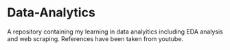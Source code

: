 # Data-Analytics
A repository containing my learning in data analyitics including EDA analysis and web scraping. References have been taken from youtube.
